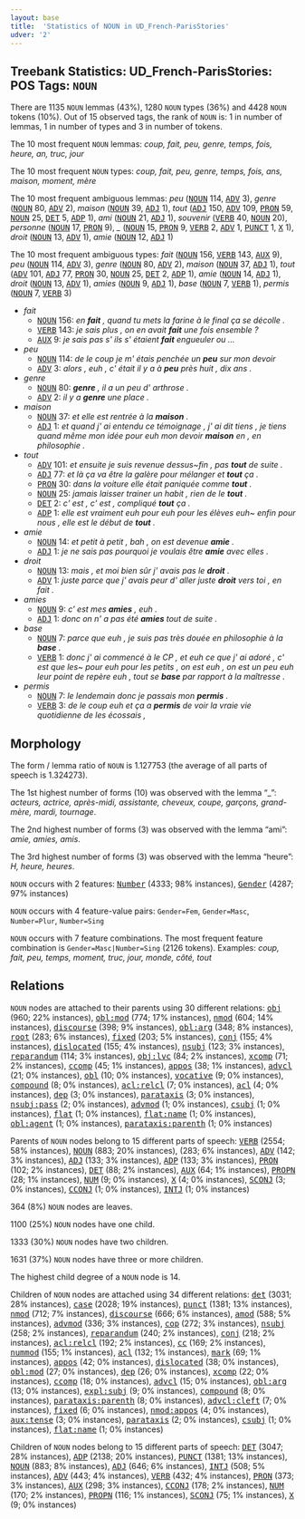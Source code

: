 ```yaml
---
layout: base
title:  'Statistics of NOUN in UD_French-ParisStories'
udver: '2'
---
```


## Treebank Statistics: UD_French-ParisStories: POS Tags: `NOUN`

There are 1135 `NOUN` lemmas (43%), 1280 `NOUN` types (36%) and 4428 `NOUN` tokens (10%).
Out of 15 observed tags, the rank of `NOUN` is: 1 in number of lemmas, 1 in number of types and 3 in number of tokens.

The 10 most frequent `NOUN` lemmas: <em>coup, fait, peu, genre, temps, fois, heure, an, truc, jour</em>

The 10 most frequent `NOUN` types:  <em>coup, fait, peu, genre, temps, fois, ans, maison, moment, mère</em>

The 10 most frequent ambiguous lemmas: <em>peu</em> (<tt><a href="fr_parisstories-pos-NOUN.html">NOUN</a></tt> 114, <tt><a href="fr_parisstories-pos-ADV.html">ADV</a></tt> 3), <em>genre</em> (<tt><a href="fr_parisstories-pos-NOUN.html">NOUN</a></tt> 80, <tt><a href="fr_parisstories-pos-ADV.html">ADV</a></tt> 2), <em>maison</em> (<tt><a href="fr_parisstories-pos-NOUN.html">NOUN</a></tt> 39, <tt><a href="fr_parisstories-pos-ADJ.html">ADJ</a></tt> 1), <em>tout</em> (<tt><a href="fr_parisstories-pos-ADJ.html">ADJ</a></tt> 150, <tt><a href="fr_parisstories-pos-ADV.html">ADV</a></tt> 109, <tt><a href="fr_parisstories-pos-PRON.html">PRON</a></tt> 59, <tt><a href="fr_parisstories-pos-NOUN.html">NOUN</a></tt> 25, <tt><a href="fr_parisstories-pos-DET.html">DET</a></tt> 5, <tt><a href="fr_parisstories-pos-ADP.html">ADP</a></tt> 1), <em>ami</em> (<tt><a href="fr_parisstories-pos-NOUN.html">NOUN</a></tt> 21, <tt><a href="fr_parisstories-pos-ADJ.html">ADJ</a></tt> 1), <em>souvenir</em> (<tt><a href="fr_parisstories-pos-VERB.html">VERB</a></tt> 40, <tt><a href="fr_parisstories-pos-NOUN.html">NOUN</a></tt> 20), <em>personne</em> (<tt><a href="fr_parisstories-pos-NOUN.html">NOUN</a></tt> 17, <tt><a href="fr_parisstories-pos-PRON.html">PRON</a></tt> 9), <em>_</em> (<tt><a href="fr_parisstories-pos-NOUN.html">NOUN</a></tt> 15, <tt><a href="fr_parisstories-pos-PRON.html">PRON</a></tt> 9, <tt><a href="fr_parisstories-pos-VERB.html">VERB</a></tt> 2, <tt><a href="fr_parisstories-pos-ADV.html">ADV</a></tt> 1, <tt><a href="fr_parisstories-pos-PUNCT.html">PUNCT</a></tt> 1, <tt><a href="fr_parisstories-pos-X.html">X</a></tt> 1), <em>droit</em> (<tt><a href="fr_parisstories-pos-NOUN.html">NOUN</a></tt> 13, <tt><a href="fr_parisstories-pos-ADV.html">ADV</a></tt> 1), <em>amie</em> (<tt><a href="fr_parisstories-pos-NOUN.html">NOUN</a></tt> 12, <tt><a href="fr_parisstories-pos-ADJ.html">ADJ</a></tt> 1)

The 10 most frequent ambiguous types:  <em>fait</em> (<tt><a href="fr_parisstories-pos-NOUN.html">NOUN</a></tt> 156, <tt><a href="fr_parisstories-pos-VERB.html">VERB</a></tt> 143, <tt><a href="fr_parisstories-pos-AUX.html">AUX</a></tt> 9), <em>peu</em> (<tt><a href="fr_parisstories-pos-NOUN.html">NOUN</a></tt> 114, <tt><a href="fr_parisstories-pos-ADV.html">ADV</a></tt> 3), <em>genre</em> (<tt><a href="fr_parisstories-pos-NOUN.html">NOUN</a></tt> 80, <tt><a href="fr_parisstories-pos-ADV.html">ADV</a></tt> 2), <em>maison</em> (<tt><a href="fr_parisstories-pos-NOUN.html">NOUN</a></tt> 37, <tt><a href="fr_parisstories-pos-ADJ.html">ADJ</a></tt> 1), <em>tout</em> (<tt><a href="fr_parisstories-pos-ADV.html">ADV</a></tt> 101, <tt><a href="fr_parisstories-pos-ADJ.html">ADJ</a></tt> 77, <tt><a href="fr_parisstories-pos-PRON.html">PRON</a></tt> 30, <tt><a href="fr_parisstories-pos-NOUN.html">NOUN</a></tt> 25, <tt><a href="fr_parisstories-pos-DET.html">DET</a></tt> 2, <tt><a href="fr_parisstories-pos-ADP.html">ADP</a></tt> 1), <em>amie</em> (<tt><a href="fr_parisstories-pos-NOUN.html">NOUN</a></tt> 14, <tt><a href="fr_parisstories-pos-ADJ.html">ADJ</a></tt> 1), <em>droit</em> (<tt><a href="fr_parisstories-pos-NOUN.html">NOUN</a></tt> 13, <tt><a href="fr_parisstories-pos-ADV.html">ADV</a></tt> 1), <em>amies</em> (<tt><a href="fr_parisstories-pos-NOUN.html">NOUN</a></tt> 9, <tt><a href="fr_parisstories-pos-ADJ.html">ADJ</a></tt> 1), <em>base</em> (<tt><a href="fr_parisstories-pos-NOUN.html">NOUN</a></tt> 7, <tt><a href="fr_parisstories-pos-VERB.html">VERB</a></tt> 1), <em>permis</em> (<tt><a href="fr_parisstories-pos-NOUN.html">NOUN</a></tt> 7, <tt><a href="fr_parisstories-pos-VERB.html">VERB</a></tt> 3)


* <em>fait</em>
  * <tt><a href="fr_parisstories-pos-NOUN.html">NOUN</a></tt> 156: <em>en <b>fait</b> , quand tu mets la farine à le final ça se décolle .</em>
  * <tt><a href="fr_parisstories-pos-VERB.html">VERB</a></tt> 143: <em>je sais plus , on en avait <b>fait</b> une fois ensemble ?</em>
  * <tt><a href="fr_parisstories-pos-AUX.html">AUX</a></tt> 9: <em>je sais pas s' ils s' étaient <b>fait</b> engueuler ou …</em>
* <em>peu</em>
  * <tt><a href="fr_parisstories-pos-NOUN.html">NOUN</a></tt> 114: <em>de le coup je m' étais penchée un <b>peu</b> sur mon devoir</em>
  * <tt><a href="fr_parisstories-pos-ADV.html">ADV</a></tt> 3: <em>alors , euh , c' était il y a à <b>peu</b> près huit , dix ans .</em>
* <em>genre</em>
  * <tt><a href="fr_parisstories-pos-NOUN.html">NOUN</a></tt> 80: <em><b>genre</b> , il a un peu d' arthrose .</em>
  * <tt><a href="fr_parisstories-pos-ADV.html">ADV</a></tt> 2: <em>il y a <b>genre</b> une place .</em>
* <em>maison</em>
  * <tt><a href="fr_parisstories-pos-NOUN.html">NOUN</a></tt> 37: <em>et elle est rentrée à la <b>maison</b> .</em>
  * <tt><a href="fr_parisstories-pos-ADJ.html">ADJ</a></tt> 1: <em>et quand j' ai entendu ce témoignage , j' ai dit tiens , je tiens quand même mon idée pour euh mon devoir <b>maison</b> en , en philosophie .</em>
* <em>tout</em>
  * <tt><a href="fr_parisstories-pos-ADV.html">ADV</a></tt> 101: <em>et ensuite je suis revenue dessus~fin , pas <b>tout</b> de suite .</em>
  * <tt><a href="fr_parisstories-pos-ADJ.html">ADJ</a></tt> 77: <em>et là ça va être la galère pour mélanger et <b>tout</b> ça .</em>
  * <tt><a href="fr_parisstories-pos-PRON.html">PRON</a></tt> 30: <em>dans la voiture elle était paniquée comme <b>tout</b> .</em>
  * <tt><a href="fr_parisstories-pos-NOUN.html">NOUN</a></tt> 25: <em>jamais laisser trainer un habit , rien de le <b>tout</b> .</em>
  * <tt><a href="fr_parisstories-pos-DET.html">DET</a></tt> 2: <em>c' est , c' est , compliqué <b>tout</b> ça .</em>
  * <tt><a href="fr_parisstories-pos-ADP.html">ADP</a></tt> 1: <em>elle est vraiment euh pour euh pour les élèves euh~ enfin pour nous , elle est le début de <b>tout</b> .</em>
* <em>amie</em>
  * <tt><a href="fr_parisstories-pos-NOUN.html">NOUN</a></tt> 14: <em>et petit à petit , bah , on est devenue <b>amie</b> .</em>
  * <tt><a href="fr_parisstories-pos-ADJ.html">ADJ</a></tt> 1: <em>je ne sais pas pourquoi je voulais être <b>amie</b> avec elles .</em>
* <em>droit</em>
  * <tt><a href="fr_parisstories-pos-NOUN.html">NOUN</a></tt> 13: <em>mais , et moi bien sûr j' avais pas le <b>droit</b> .</em>
  * <tt><a href="fr_parisstories-pos-ADV.html">ADV</a></tt> 1: <em>juste parce que j' avais peur d' aller juste <b>droit</b> vers toi , en fait .</em>
* <em>amies</em>
  * <tt><a href="fr_parisstories-pos-NOUN.html">NOUN</a></tt> 9: <em>c' est mes <b>amies</b> , euh .</em>
  * <tt><a href="fr_parisstories-pos-ADJ.html">ADJ</a></tt> 1: <em>donc on n' a pas été <b>amies</b> tout de suite .</em>
* <em>base</em>
  * <tt><a href="fr_parisstories-pos-NOUN.html">NOUN</a></tt> 7: <em>parce que euh , je suis pas très douée en philosophie à la <b>base</b> .</em>
  * <tt><a href="fr_parisstories-pos-VERB.html">VERB</a></tt> 1: <em>donc j' ai commencé à le CP , et euh ce que j' ai adoré , c' est que les~ pour euh pour les petits , on est euh , on est un peu euh leur point de repère euh , tout se <b>base</b> par rapport à la maîtresse .</em>
* <em>permis</em>
  * <tt><a href="fr_parisstories-pos-NOUN.html">NOUN</a></tt> 7: <em>le lendemain donc je passais mon <b>permis</b> .</em>
  * <tt><a href="fr_parisstories-pos-VERB.html">VERB</a></tt> 3: <em>de le coup euh et ça a <b>permis</b> de voir la vraie vie quotidienne de les écossais ,</em>

## Morphology

The form / lemma ratio of `NOUN` is 1.127753 (the average of all parts of speech is 1.324273).

The 1st highest number of forms (10) was observed with the lemma “_”: <em>acteurs, actrice, après-midi, assistante, cheveux, coupe, garçons, grand-mère, mardi, tournage</em>.

The 2nd highest number of forms (3) was observed with the lemma “ami”: <em>amie, amies, amis</em>.

The 3rd highest number of forms (3) was observed with the lemma “heure”: <em>H, heure, heures</em>.

`NOUN` occurs with 2 features: <tt><a href="fr_parisstories-feat-Number.html">Number</a></tt> (4333; 98% instances), <tt><a href="fr_parisstories-feat-Gender.html">Gender</a></tt> (4287; 97% instances)

`NOUN` occurs with 4 feature-value pairs: `Gender=Fem`, `Gender=Masc`, `Number=Plur`, `Number=Sing`

`NOUN` occurs with 7 feature combinations.
The most frequent feature combination is `Gender=Masc|Number=Sing` (2126 tokens).
Examples: <em>coup, fait, peu, temps, moment, truc, jour, monde, côté, tout</em>


## Relations

`NOUN` nodes are attached to their parents using 30 different relations: <tt><a href="fr_parisstories-dep-obj.html">obj</a></tt> (960; 22% instances), <tt><a href="fr_parisstories-dep-obl-mod.html">obl:mod</a></tt> (774; 17% instances), <tt><a href="fr_parisstories-dep-nmod.html">nmod</a></tt> (604; 14% instances), <tt><a href="fr_parisstories-dep-discourse.html">discourse</a></tt> (398; 9% instances), <tt><a href="fr_parisstories-dep-obl-arg.html">obl:arg</a></tt> (348; 8% instances), <tt><a href="fr_parisstories-dep-root.html">root</a></tt> (283; 6% instances), <tt><a href="fr_parisstories-dep-fixed.html">fixed</a></tt> (203; 5% instances), <tt><a href="fr_parisstories-dep-conj.html">conj</a></tt> (155; 4% instances), <tt><a href="fr_parisstories-dep-dislocated.html">dislocated</a></tt> (155; 4% instances), <tt><a href="fr_parisstories-dep-nsubj.html">nsubj</a></tt> (123; 3% instances), <tt><a href="fr_parisstories-dep-reparandum.html">reparandum</a></tt> (114; 3% instances), <tt><a href="fr_parisstories-dep-obj-lvc.html">obj:lvc</a></tt> (84; 2% instances), <tt><a href="fr_parisstories-dep-xcomp.html">xcomp</a></tt> (71; 2% instances), <tt><a href="fr_parisstories-dep-ccomp.html">ccomp</a></tt> (45; 1% instances), <tt><a href="fr_parisstories-dep-appos.html">appos</a></tt> (38; 1% instances), <tt><a href="fr_parisstories-dep-advcl.html">advcl</a></tt> (21; 0% instances), <tt><a href="fr_parisstories-dep-obl.html">obl</a></tt> (10; 0% instances), <tt><a href="fr_parisstories-dep-vocative.html">vocative</a></tt> (9; 0% instances), <tt><a href="fr_parisstories-dep-compound.html">compound</a></tt> (8; 0% instances), <tt><a href="fr_parisstories-dep-acl-relcl.html">acl:relcl</a></tt> (7; 0% instances), <tt><a href="fr_parisstories-dep-acl.html">acl</a></tt> (4; 0% instances), <tt><a href="fr_parisstories-dep-dep.html">dep</a></tt> (3; 0% instances), <tt><a href="fr_parisstories-dep-parataxis.html">parataxis</a></tt> (3; 0% instances), <tt><a href="fr_parisstories-dep-nsubj-pass.html">nsubj:pass</a></tt> (2; 0% instances), <tt><a href="fr_parisstories-dep-advmod.html">advmod</a></tt> (1; 0% instances), <tt><a href="fr_parisstories-dep-csubj.html">csubj</a></tt> (1; 0% instances), <tt><a href="fr_parisstories-dep-flat.html">flat</a></tt> (1; 0% instances), <tt><a href="fr_parisstories-dep-flat-name.html">flat:name</a></tt> (1; 0% instances), <tt><a href="fr_parisstories-dep-obl-agent.html">obl:agent</a></tt> (1; 0% instances), <tt><a href="fr_parisstories-dep-parataxis-parenth.html">parataxis:parenth</a></tt> (1; 0% instances)

Parents of `NOUN` nodes belong to 15 different parts of speech: <tt><a href="fr_parisstories-pos-VERB.html">VERB</a></tt> (2554; 58% instances), <tt><a href="fr_parisstories-pos-NOUN.html">NOUN</a></tt> (883; 20% instances),  (283; 6% instances), <tt><a href="fr_parisstories-pos-ADV.html">ADV</a></tt> (142; 3% instances), <tt><a href="fr_parisstories-pos-ADJ.html">ADJ</a></tt> (133; 3% instances), <tt><a href="fr_parisstories-pos-ADP.html">ADP</a></tt> (133; 3% instances), <tt><a href="fr_parisstories-pos-PRON.html">PRON</a></tt> (102; 2% instances), <tt><a href="fr_parisstories-pos-DET.html">DET</a></tt> (88; 2% instances), <tt><a href="fr_parisstories-pos-AUX.html">AUX</a></tt> (64; 1% instances), <tt><a href="fr_parisstories-pos-PROPN.html">PROPN</a></tt> (28; 1% instances), <tt><a href="fr_parisstories-pos-NUM.html">NUM</a></tt> (9; 0% instances), <tt><a href="fr_parisstories-pos-X.html">X</a></tt> (4; 0% instances), <tt><a href="fr_parisstories-pos-SCONJ.html">SCONJ</a></tt> (3; 0% instances), <tt><a href="fr_parisstories-pos-CCONJ.html">CCONJ</a></tt> (1; 0% instances), <tt><a href="fr_parisstories-pos-INTJ.html">INTJ</a></tt> (1; 0% instances)

364 (8%) `NOUN` nodes are leaves.

1100 (25%) `NOUN` nodes have one child.

1333 (30%) `NOUN` nodes have two children.

1631 (37%) `NOUN` nodes have three or more children.

The highest child degree of a `NOUN` node is 14.

Children of `NOUN` nodes are attached using 34 different relations: <tt><a href="fr_parisstories-dep-det.html">det</a></tt> (3031; 28% instances), <tt><a href="fr_parisstories-dep-case.html">case</a></tt> (2028; 19% instances), <tt><a href="fr_parisstories-dep-punct.html">punct</a></tt> (1381; 13% instances), <tt><a href="fr_parisstories-dep-nmod.html">nmod</a></tt> (712; 7% instances), <tt><a href="fr_parisstories-dep-discourse.html">discourse</a></tt> (666; 6% instances), <tt><a href="fr_parisstories-dep-amod.html">amod</a></tt> (588; 5% instances), <tt><a href="fr_parisstories-dep-advmod.html">advmod</a></tt> (336; 3% instances), <tt><a href="fr_parisstories-dep-cop.html">cop</a></tt> (272; 3% instances), <tt><a href="fr_parisstories-dep-nsubj.html">nsubj</a></tt> (258; 2% instances), <tt><a href="fr_parisstories-dep-reparandum.html">reparandum</a></tt> (240; 2% instances), <tt><a href="fr_parisstories-dep-conj.html">conj</a></tt> (218; 2% instances), <tt><a href="fr_parisstories-dep-acl-relcl.html">acl:relcl</a></tt> (192; 2% instances), <tt><a href="fr_parisstories-dep-cc.html">cc</a></tt> (169; 2% instances), <tt><a href="fr_parisstories-dep-nummod.html">nummod</a></tt> (155; 1% instances), <tt><a href="fr_parisstories-dep-acl.html">acl</a></tt> (132; 1% instances), <tt><a href="fr_parisstories-dep-mark.html">mark</a></tt> (69; 1% instances), <tt><a href="fr_parisstories-dep-appos.html">appos</a></tt> (42; 0% instances), <tt><a href="fr_parisstories-dep-dislocated.html">dislocated</a></tt> (38; 0% instances), <tt><a href="fr_parisstories-dep-obl-mod.html">obl:mod</a></tt> (27; 0% instances), <tt><a href="fr_parisstories-dep-dep.html">dep</a></tt> (26; 0% instances), <tt><a href="fr_parisstories-dep-xcomp.html">xcomp</a></tt> (22; 0% instances), <tt><a href="fr_parisstories-dep-ccomp.html">ccomp</a></tt> (18; 0% instances), <tt><a href="fr_parisstories-dep-advcl.html">advcl</a></tt> (15; 0% instances), <tt><a href="fr_parisstories-dep-obl-arg.html">obl:arg</a></tt> (13; 0% instances), <tt><a href="fr_parisstories-dep-expl-subj.html">expl:subj</a></tt> (9; 0% instances), <tt><a href="fr_parisstories-dep-compound.html">compound</a></tt> (8; 0% instances), <tt><a href="fr_parisstories-dep-parataxis-parenth.html">parataxis:parenth</a></tt> (8; 0% instances), <tt><a href="fr_parisstories-dep-advcl-cleft.html">advcl:cleft</a></tt> (7; 0% instances), <tt><a href="fr_parisstories-dep-fixed.html">fixed</a></tt> (6; 0% instances), <tt><a href="fr_parisstories-dep-nmod-appos.html">nmod:appos</a></tt> (4; 0% instances), <tt><a href="fr_parisstories-dep-aux-tense.html">aux:tense</a></tt> (3; 0% instances), <tt><a href="fr_parisstories-dep-parataxis.html">parataxis</a></tt> (2; 0% instances), <tt><a href="fr_parisstories-dep-csubj.html">csubj</a></tt> (1; 0% instances), <tt><a href="fr_parisstories-dep-flat-name.html">flat:name</a></tt> (1; 0% instances)

Children of `NOUN` nodes belong to 15 different parts of speech: <tt><a href="fr_parisstories-pos-DET.html">DET</a></tt> (3047; 28% instances), <tt><a href="fr_parisstories-pos-ADP.html">ADP</a></tt> (2138; 20% instances), <tt><a href="fr_parisstories-pos-PUNCT.html">PUNCT</a></tt> (1381; 13% instances), <tt><a href="fr_parisstories-pos-NOUN.html">NOUN</a></tt> (883; 8% instances), <tt><a href="fr_parisstories-pos-ADJ.html">ADJ</a></tt> (646; 6% instances), <tt><a href="fr_parisstories-pos-INTJ.html">INTJ</a></tt> (508; 5% instances), <tt><a href="fr_parisstories-pos-ADV.html">ADV</a></tt> (443; 4% instances), <tt><a href="fr_parisstories-pos-VERB.html">VERB</a></tt> (432; 4% instances), <tt><a href="fr_parisstories-pos-PRON.html">PRON</a></tt> (373; 3% instances), <tt><a href="fr_parisstories-pos-AUX.html">AUX</a></tt> (298; 3% instances), <tt><a href="fr_parisstories-pos-CCONJ.html">CCONJ</a></tt> (178; 2% instances), <tt><a href="fr_parisstories-pos-NUM.html">NUM</a></tt> (170; 2% instances), <tt><a href="fr_parisstories-pos-PROPN.html">PROPN</a></tt> (116; 1% instances), <tt><a href="fr_parisstories-pos-SCONJ.html">SCONJ</a></tt> (75; 1% instances), <tt><a href="fr_parisstories-pos-X.html">X</a></tt> (9; 0% instances)

